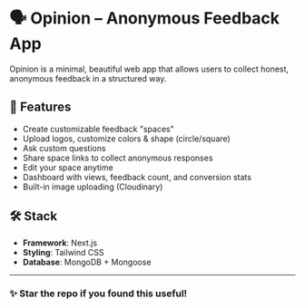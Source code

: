 

# 🗣️ Opinion – Anonymous Feedback App

Opinion is a minimal, beautiful web app that allows users to collect honest, anonymous feedback in a structured way.

## 🚀 Features

* Create customizable feedback "spaces"
* Upload logos, customize colors & shape (circle/square)
* Ask custom questions
* Share space links to collect anonymous responses
* Edit your space anytime
* Dashboard with views, feedback count, and conversion stats
* Built-in image uploading (Cloudinary)

## 🛠️ Stack

* **Framework**: Next.js
* **Styling**: Tailwind CSS
* **Database**: MongoDB + Mongoose

---

### ✨ Star the repo if you found this useful!
